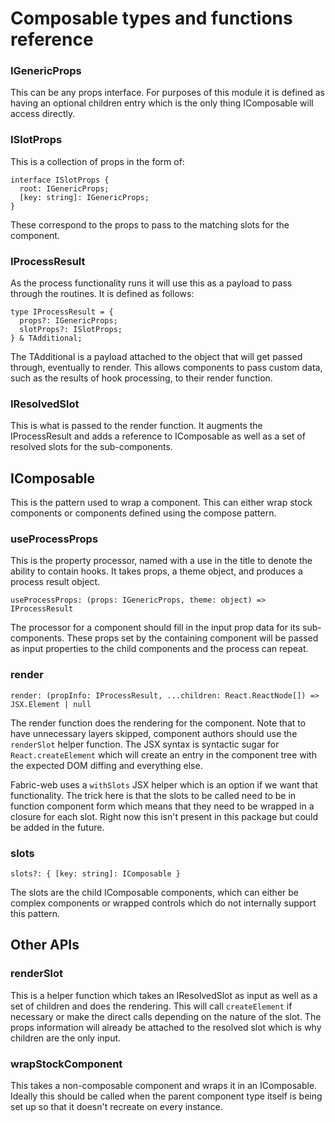 # Composable types and functions reference

### IGenericProps

This can be any props interface. For purposes of this module it is defined as having an optional children entry which is the only thing IComposable will access directly.

### ISlotProps

This is a collection of props in the form of:

    interface ISlotProps {
      root: IGenericProps;
      [key: string]: IGenericProps;
    }

These correspond to the props to pass to the matching slots for the component.

### IProcessResult

As the process functionality runs it will use this as a payload to pass through the routines. It is defined as follows:

    type IProcessResult = {
      props?: IGenericProps;
      slotProps?: ISlotProps;
    } & TAdditional;

The TAdditional is a payload attached to the object that will get passed through, eventually to render. This allows components to pass custom data, such as the results of hook processing, to their render function.

### IResolvedSlot

This is what is passed to the render function. It augments the IProcessResult and adds a reference to IComposable as well as a set of resolved slots for the sub-components.

## IComposable

This is the pattern used to wrap a component. This can either wrap stock components or components defined using the compose pattern.

### useProcessProps

This is the property processor, named with a use in the title to denote the ability to contain hooks. It takes props, a theme object, and produces a process result object.

`useProcessProps: (props: IGenericProps, theme: object) => IProcessResult`

The processor for a component should fill in the input prop data for its sub-components. These props set by the containing component will be passed as input properties to the child components and the process can repeat.

### render

`render: (propInfo: IProcessResult, ...children: React.ReactNode[]) => JSX.Element | null`

The render function does the rendering for the component. Note that to have unnecessary layers skipped, component authors should use the `renderSlot` helper function. The JSX syntax is syntactic sugar for `React.createElement` which will create an entry in the component tree with the expected DOM diffing and everything else.

Fabric-web uses a `withSlots` JSX helper which is an option if we want that functionality. The trick here is that the slots to be called need to be in function component form which means that they need to be wrapped in a closure for each slot. Right now this isn't present in this package but could be added in the future.

### slots

`slots?: { [key: string]: IComposable }`

The slots are the child IComposable components, which can either be complex components or wrapped controls which do not internally support this pattern.

## Other APIs

### renderSlot

This is a helper function which takes an IResolvedSlot as input as well as a set of children and does the rendering. This will call `createElement` if necessary or make the direct calls depending on the nature of the slot. The props information will already be attached to the resolved slot which is why children are the only input.

### wrapStockComponent

This takes a non-composable component and wraps it in an IComposable. Ideally this should be called when the parent component type itself is being set up so that it doesn't recreate on every instance.
